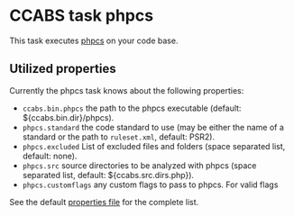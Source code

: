 CCABS task phpcs
================

This task executes [phpcs](https://github.com/squizlabs/PHP_CodeSniffer) on your code base.

Utilized properties
-------------------

Currently the phpcs task knows about the following properties:
* `ccabs.bin.phpcs` the path to the phpcs executable (default: ${ccabs.bin.dir}/phpcs).
* `phpcs.standard` the code standard to use (may be either the name of a standard or the path to `ruleset.xml`, default: PSR2).
* `phpcs.excluded` List of excluded files and folders (space separated list, default: none).
* `phpcs.src` source directories to be analyzed with phpcs (space separated list, default: ${ccabs.src.dirs.php}).
* `phpcs.customflags` any custom flags to pass to phpcs. For valid flags

See the default [properties file](default.properties) for the complete list.

